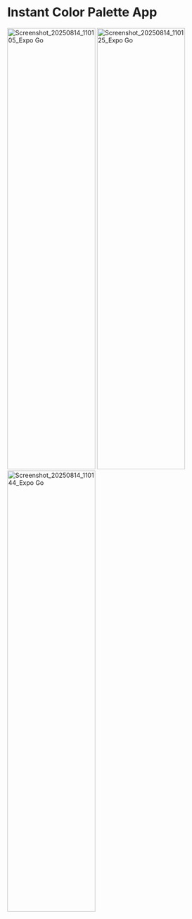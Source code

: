 # Instant Color Palette App

<img width="200" height="1000" alt="Screenshot_20250814_110105_Expo Go" src="https://github.com/user-attachments/assets/0f3f7e18-6b22-404f-91b0-dc8414e4996b" />
<img width="200" height="1000" alt="Screenshot_20250814_110125_Expo Go" src="https://github.com/user-attachments/assets/db89f20a-fe08-4491-afd3-fde32f03cf76" />
<img width="200" height="1000" alt="Screenshot_20250814_110144_Expo Go" src="https://github.com/user-attachments/assets/45ad0ef0-4578-45a0-8bb3-bea0f7784a1b" />
